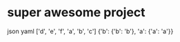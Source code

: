 <!--
    =====================================
    generator=datazen
    version=1.8.4
    hash=427219fa6c80592d6e8beeedd035e6cf
    =====================================
-->

# super awesome project

json
yaml
['d', 'e', 'f', 'a', 'b', 'c']
{'b': {'b': 'b'}, 'a': {'a': 'a'}}

